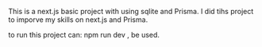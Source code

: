 This is a next.js basic project with using sqlite and Prisma.
I did tihs project to imporve my skills on next.js and Prisma.

to run this project can: npm run dev , be used.
